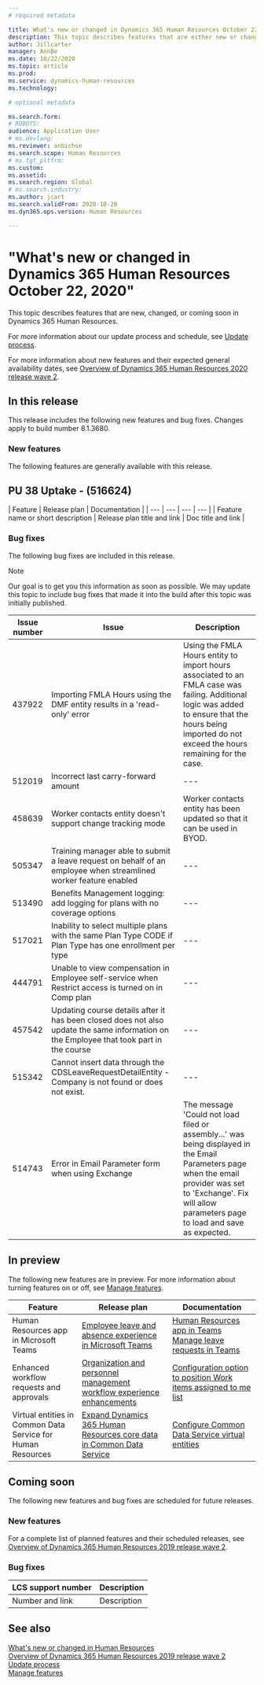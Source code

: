 ```yaml
---
# required metadata

title: What's new or changed in Dynamics 365 Human Resources October 22, 2020
description: This topic describes features that are either new or changed in Microsoft Dynamics 365 Human Resources.
author: Jillcarter
manager: AnnBe
ms.date: 10/22/2020
ms.topic: article
ms.prod:
ms.service: dynamics-human-resources
ms.technology:

# optional metadata

ms.search.form:
# ROBOTS:
audience: Application User
# ms.devlang:
ms.reviewer: anbichse
ms.search.scope: Human Resources
# ms.tgt_pltfrm:
ms.custom:
ms.assetid:
ms.search.region: Global
# ms.search.industry:
ms.author: jcart
ms.search.validFrom: 2020-10-20
ms.dyn365.ops.version: Human Resources

---
```

# "What's new or changed in Dynamics 365 Human Resources October 22, 2020"

This topic describes features that are new, changed, or coming soon in Dynamics 365 Human Resources.

For more information about our update process and schedule, see [Update process](hr-admin-setup-update-process.md).

For more information about new features and their expected general availability dates, see [Overview of Dynamics 365 Human Resources 2020 release wave 2](https://docs.microsoft.com/dynamics365-release-plan/2020wave2/dynamics365-human-resources/).

## In this release

This release includes the following new features and bug fixes. Changes apply to build number 8.1.3680.

### New features

The following features are generally available with this release.

## PU 38 Uptake - (516624)


| Feature | Release plan | Documentation |
| --- | --- | --- | --- |
| Feature name or short description | Release plan title and link | Doc title and link |

### Bug fixes

The following bug fixes are included in this release.

> [!NOTE]
> Our goal is to get you this information as soon as possible. We may update this topic to include bug fixes that made it into the build after this topic was initially published.

| Issue number| Issue  | Description|
| --- | --- | --- |
| 437922 | Importing FMLA Hours using the DMF entity results in a 'read-only' error |Using the FMLA Hours entity to import hours associated to an FMLA case was failing.  Additional logic was added to ensure that the hours being imported do not exceed the hours remaining for the case.|
| 512019 | Incorrect last carry-forward amount |---|
| 458639 | Worker contacts entity doesn't support change tracking mode |Worker contacts entity has been updated so that it can be used in BYOD.|
| 505347 | Training manager able to submit a leave request on behalf of an employee when streamlined worker feature enabled |---|
| 513490 | Benefits Management logging:  add logging for plans with no coverage options|---|
| 517021 | Inability to select multiple plans with the same Plan Type CODE if Plan Type has one enrollment per type |---|
| 444791 | Unable to view compensation in Employee self-service when Restrict access is turned on in Comp plan |---|
| 457542 | Updating course details after it has been closed does not also update the same information on the Employee that took part in the course  |---|
| 515342 |Cannot insert data through the CDSLeaveRequestDetailEntity - Company is not found or does not exist. |---|
| 514743 | Error in Email Parameter form when using Exchange |The message 'Could not load filed or assembly...' was being displayed in the Email Parameters page when the email provider was set to 'Exchange'.  Fix will allow parameters page to load and save as expected.|




## In preview

The following new features are in preview. For more information about turning features on or off, see [Manage features](hr-admin-manage-features.md).

| Feature | Release plan | Documentation |
| --- | --- | --- |
| Human Resources app in Microsoft Teams | [Employee leave and absence experience in Microsoft Teams](https://docs.microsoft.com/dynamics365-release-plan/2020wave1/dynamics365-human-resources/employee-leave-absence-experience-teams) | [Human Resources app in Teams](https://go.microsoft.com/fwlink/?linkid=2127841)<br>[Manage leave requests in Teams](hr-teams-leave-app.md) |
| Enhanced workflow requests and approvals | [Organization and personnel management workflow experience enhancements](https://docs.microsoft.com/dynamics365-release-plan/2020wave2/human-resources/dynamics365-human-resources/organization-personnel-management-workflow-experience-enhancements) | [Configuration option to position Work items assigned to me list](https://docs.microsoft.com/dynamics365/human-resources/hr-whats-new-2020-09-03#configuration-option-to-position-work-items-assigned-to-me-list-477004) |
| Virtual entities in Common Data Service for Human Resources | [Expand Dynamics 365 Human Resources core data in Common Data Service](https://docs.microsoft.com/dynamics365-release-plan/2020wave2/human-resources/dynamics365-human-resources/expand-dynamics-365-human-resources-core-data-common-data-service) | [Configure Common Data Service virtual entities](hr-admin-integration-common-data-service-virtual-entities.md) |

## Coming soon

The following new features and bug fixes are scheduled for future releases.

### New features

For a complete list of planned features and their scheduled releases, see [Overview of Dynamics 365 Human Resources 2019 release wave 2](https://docs.microsoft.com/dynamics365-release-plan/2019wave2/dynamics365-human-resources/).

### Bug fixes

| LCS support number | Description |
| --- | --- |
| Number and link | Description |

## See also

[What's new or changed in Human Resources](hr-admin-whats-new.md)</br>
[Overview of Dynamics 365 Human Resources 2019 release wave 2](https://docs.microsoft.com/dynamics365-release-plan/2019wave2/dynamics365-human-resources/)</br>
[Update process](hr-admin-setup-update-process.md)</br>
[Manage features](hr-admin-manage-features.md)
